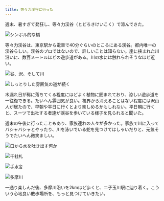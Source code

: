 ```yaml
---
title: 等々力渓谷に行った
---
```

週末、暑すぎて発狂し、等々力渓谷（とどろきけいこく）で涼んできた。

![](https://lh6.googleusercontent.com/-JHW-wbCeGq1YNT_dWUTFUkkZGBOmRIsTsRBnJtB0_S9xJpJWsNw1sBDmGSfFcL0wgWStuuzHrASsDcAXuAwrl8QJkuTomIPreo06kqpELoQP2xEIhPUrJBScxNb3GcJgiZSg_YzfhK2_byxJkI "シンボル的な橋")

等々力渓谷は、東京駅から電車で40分ぐらいのところにある渓谷。都内唯一の渓谷らしい。渓谷のプロではないので、詳しいことは知らない。崖に挟まれた川沿いに、数百メートルほどの遊歩道がある。川の水には触れられそうなほど近い。

![](https://lh3.googleusercontent.com/n-js-PnvemgyMBQq6rUQ-IQQCkKytS5KCy8TRNVlKI07tzhO3yLvfBp8KGDKaRjBFIRO4R6btaT9Qx1sSVh21Eaw7K3fePRvsXTKdurpC7kTuGMw1kH6iPPU6PDSHET9cPfF0XwGyKbsOAzZy2I "谷、沢、そして川")

![](https://lh3.googleusercontent.com/o7nAAGkiXKQ-9wlBY-A9txMQPC8OWuIDL6OON1ADE2B4wYukM614-HANUWcrnPabtgFrHbRU_bI00YuiF7KLqGsAdhzW_q0UB1w_JdbCskQ5kPjgyuewnoS_Usl3GL4pJUzxwz3gqq0ezWjzb0U "しっとりした雰囲気の道が続く")

木漏れ日が稀に落ちてくる程度にほどよく植物に囲まれており、涼しい遊歩道を一往復できる。たいへん雰囲気が良い。視界から消えることはない程度には沢山人が居たので、早朝や平日に行くとより楽しめるかもしれない。平日朝に行くと、スーツで出社する者達が渓谷を歩いている様子を見られると聞いた。

週末の午後に行ったこともあり、家族連れの人々が多かった。家族で川に入ってバシャバシャとやったり、川を泳いでいる蛇を見つけてはしゃいだりと、元気そうでたいへん微笑ましい。

![](https://lh3.googleusercontent.com/gXYo-OAEmHmgEKDgKwpKJnElIbfr0X94oELWmW9S4ytDNspBBFLvJFqKabGR4Lxoze1A8qYal56J_i4KWxKhzfmsL4T15xCu2eh0kL7Xg8T-xzHp9WkIdJPygWBCprwnDWJPq-nDzlEniIq9qm0 "口から水を吐き出す何か")

![](https://lh5.googleusercontent.com/tZJcQwZhNsFCnUbHr3cVEH-bGwcgcFLD3J3ohDw_fp08-8RbKUe8XlOCSJzkhnuhx2IYh6yObH62ywqmt7jX0Oqg_z50XRarFXQ7sDMNIpQuZXVbLxs_SKXOTsuY8UtYzPipyaaFp1d6UiLk-rk "千社札")

![](https://lh4.googleusercontent.com/9dPS0gGvu3fiI0Nvh--bX_Hp-3t9Aw6-n9GNXgu8FTBntMgRLZ9pCBF0B_5TCRGE1r9GWNbaJg2u27MMcyVYxVADHLE9V2FSZ66PWMqJsGkm9FwEWQi_XrGTy-R1ac7csVnvieDgyeLwpdMBhBU "手水舎")

![](https://lh4.googleusercontent.com/JmwnPHLl0Cvl6uqMSnSibmJGz35uPnvNFXUOc9IXIchzCYU4k0gcX3qtdTyqRInndNLTiobuu2eEFG5ZA-UWoYJR1pN45UWuRkOqlg2GG69JGCQfn88rTX9OmI32spIcG_2_PW30W2P7Fr-Dfdg "多摩川")

一通り楽しんだ後、多摩川沿いを2kmほど歩くと、二子玉川駅に辿り着く。こういう心地良い散歩場所を、もっと見つけていきたい。
